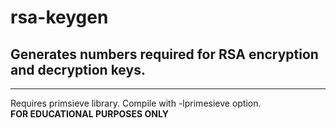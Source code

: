 # rsa-keygen
## Generates numbers required for RSA encryption and decryption keys.
---
Requires primsieve library. Compile with -lprimesieve option.   
**FOR EDUCATIONAL PURPOSES ONLY**
